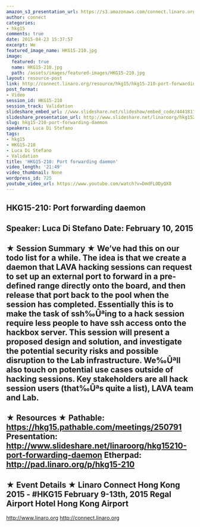 ```yaml
---
amazon_s3_presentation_url: https://s3.amazonaws.com/connect.linaro.org/hkg15/Videos/02-10-Tuesday/HKG15-210.pdf
author: connect
categories:
- hkg15
comments: true
date: 2015-04-23 15:37:57
excerpt: We
featured_image_name: HKG15-210.jpg
image:
  featured: true
  name: HKG15-210.jpg
  path: /assets/images/featured-images/HKG15-210.jpg
layout: resource-post
link: http://connect.linaro.org/resource/hkg15/hkg15-210-port-forwarding-daemon/
post_format:
- Video
session_id: HKG15-210
session_track: Validation
slideshare_embed_url: //www.slideshare.net/slideshow/embed_code/44418115
slideshare_presentation_url: http://www.slideshare.net/linaroorg/hkg15210-port-forwarding-daemon
slug: hkg15-210-port-forwarding-daemon
speakers: Luca Di Stefano
tags:
- hkg15
- HKG15-210
- Luca Di Stefano
- Validation
title: 'HKG15-210: Port forwarding daemon'
video_length: '21:49'
video_thumbnail: None
wordpress_id: 725
youtube_video_url: https://www.youtube.com/watch?v=DmdFLODyQX8
---
```


HKG15-210: Port forwarding daemon 
--------------------------------------------------- 
Speaker: Luca Di Stefano 
Date: February 10, 2015 
--------------------------------------------------- 
★ Session Summary ★ 
We’ve had this on our todo list for a while. The idea is that we create a daemon that LAVA hacking sessions can request to set up an external port to forward in a pre-defined range directly onto the board, and then release that port back to the pool when the session has completed. Essentially this is to make the task of ssh‰Ûªing to a hack session require less people to have ssh access onto the hackbox server. This session will present a proposed design and solution, and investigate the potential security risks and possible disruption to the Lab infrastructure. We‰Ûªll also touch on potential use cases outside of hacking sessions. Key stakeholders are all hack session users (that‰Ûªs quite a list), LAVA team and Lab. 
-------------------------------------------------- 
★ Resources ★ 
Pathable: https://hkg15.pathable.com/meetings/250791 
Presentation:  http://www.slideshare.net/linaroorg/hkg15210-port-forwarding-daemon
Etherpad: http://pad.linaro.org/p/hkg15-210 
--------------------------------------------------- 
★ Event Details ★ 
Linaro Connect Hong Kong 2015 - #HKG15 
February 9-13th, 2015 
Regal Airport Hotel Hong Kong Airport 
--------------------------------------------------- 
http://www.linaro.org 
http://connect.linaro.org